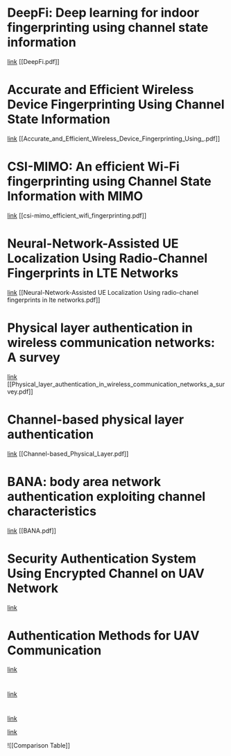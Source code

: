 # DeepFi: Deep learning for indoor fingerprinting using channel state information
[link](https://ieeexplore.ieee.org/abstract/document/7127718)
[[DeepFi.pdf]]

# Accurate and Efficient Wireless Device Fingerprinting Using Channel State Information
[link](https://ieeexplore.ieee.org/abstract/document/8485917)
[[Accurate_and_Efficient_Wireless_Device_Fingerprinting_Using_.pdf]]

# CSI-MIMO: An efficient Wi-Fi fingerprinting using Channel State Information with MIMO
[link](https://www.sciencedirect.com/science/article/pii/S1574119215001406)
[[csi-mimo_efficient_wifi_fingerprinting.pdf]]

# Neural-Network-Assisted UE Localization Using Radio-Channel Fingerprints in LTE Networks
[link]()
[[Neural-Network-Assisted UE Localization Using radio-chanel fingerprints in lte networks.pdf]]

# Physical layer authentication in wireless communication networks: A survey
[link](https://ieeexplore.ieee.org/abstract/document/9200889)
[[Physical_layer_authentication_in_wireless_communication_networks_a_survey.pdf]]

# Channel-based physical layer authentication
[link](https://ieeexplore.ieee.org/abstract/document/7037452)
[[Channel-based_Physical_Layer.pdf]]

# BANA: body area network authentication exploiting channel characteristics
[link](https://dl.acm.org/doi/abs/10.1145/2185448.2185454)
[[BANA.pdf]]

# Security Authentication System Using Encrypted Channel on UAV Network
[link](https://ieeexplore.ieee.org/abstract/document/7926571)

# Authentication Methods for UAV Communication
[link](https://ieeexplore.ieee.org/abstract/document/8969732)

# 
[link]()

# 
[link]()







[link]()

![[Comparison Table]]
